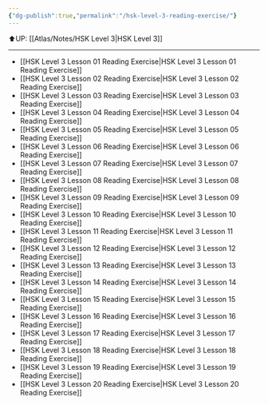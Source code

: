 ```yaml
---
{"dg-publish":true,"permalink":"/hsk-level-3-reading-exercise/"}
---
```


⬆️UP: [[Atlas/Notes/HSK Level 3\|HSK Level 3]]

---

- [[HSK Level 3 Lesson 01 Reading Exercise\|HSK Level 3 Lesson 01 Reading Exercise]]
- [[HSK Level 3 Lesson 02 Reading Exercise\|HSK Level 3 Lesson 02 Reading Exercise]]
- [[HSK Level 3 Lesson 03 Reading Exercise\|HSK Level 3 Lesson 03 Reading Exercise]]
- [[HSK Level 3 Lesson 04 Reading Exercise\|HSK Level 3 Lesson 04 Reading Exercise]]
- [[HSK Level 3 Lesson 05 Reading Exercise\|HSK Level 3 Lesson 05 Reading Exercise]]
- [[HSK Level 3 Lesson 06 Reading Exercise\|HSK Level 3 Lesson 06 Reading Exercise]]
- [[HSK Level 3 Lesson 07 Reading Exercise\|HSK Level 3 Lesson 07 Reading Exercise]]
- [[HSK Level 3 Lesson 08 Reading Exercise\|HSK Level 3 Lesson 08 Reading Exercise]]
- [[HSK Level 3 Lesson 09 Reading Exercise\|HSK Level 3 Lesson 09 Reading Exercise]]
- [[HSK Level 3 Lesson 10 Reading Exercise\|HSK Level 3 Lesson 10 Reading Exercise]]
- [[HSK Level 3 Lesson 11 Reading Exercise\|HSK Level 3 Lesson 11 Reading Exercise]]
- [[HSK Level 3 Lesson 12 Reading Exercise\|HSK Level 3 Lesson 12 Reading Exercise]]
- [[HSK Level 3 Lesson 13 Reading Exercise\|HSK Level 3 Lesson 13 Reading Exercise]]
- [[HSK Level 3 Lesson 14 Reading Exercise\|HSK Level 3 Lesson 14 Reading Exercise]]
- [[HSK Level 3 Lesson 15 Reading Exercise\|HSK Level 3 Lesson 15 Reading Exercise]]
- [[HSK Level 3 Lesson 16 Reading Exercise\|HSK Level 3 Lesson 16 Reading Exercise]]
- [[HSK Level 3 Lesson 17 Reading Exercise\|HSK Level 3 Lesson 17 Reading Exercise]]
- [[HSK Level 3 Lesson 18 Reading Exercise\|HSK Level 3 Lesson 18 Reading Exercise]]
- [[HSK Level 3 Lesson 19 Reading Exercise\|HSK Level 3 Lesson 19 Reading Exercise]]
- [[HSK Level 3 Lesson 20 Reading Exercise\|HSK Level 3 Lesson 20 Reading Exercise]]
